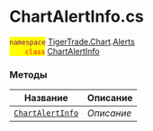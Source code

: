 
# ChartAlertInfo.cs
<mark style="color:purple;">`namespace`</mark> [TigerTrade.Chart](../../../TigerTrade.Chart.md).[Alerts](../../../TigerTrade.Chart/Alerts.md)  
<mark style="color:red;">&nbsp;&nbsp;&nbsp;&nbsp;&nbsp;&nbsp;&nbsp;`class`</mark> [ChartAlertInfo](../ChartAlertInfo.cs.md)

### Методы
| Название | Описание |
| --- | --- |
| [`ChartAlertInfo`](./Методы/ChartAlertInfo.md) | *Описание* |

